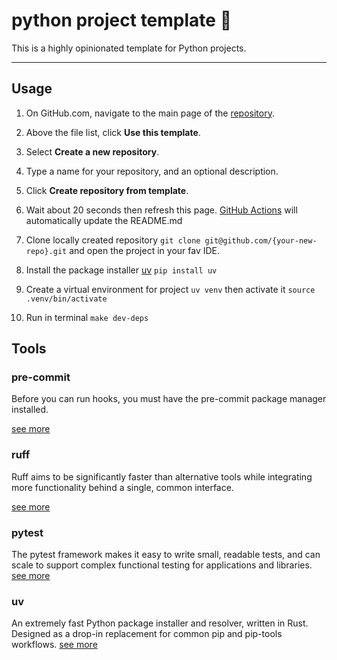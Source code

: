 # python project template :information_desk_person:

This is a highly opinionated template for Python projects.

---

## Usage

1. On GitHub.com, navigate to the main page of the [repository](https://github.com/talgat-abdraimov/python-project-template).

2. Above the file list, click **Use this template**.

3. Select **Create a new repository**.

4. Type a name for your repository, and an optional description.

5. Click **Create repository from template**.

6. Wait about 20 seconds then refresh this page. [GitHub Actions](https://docs.github.com/en/actions) will automatically update the README.md

7. Clone locally created repository `git clone git@github.com/{your-new-repo}.git` and open the project in your fav IDE.

8. Install the package installer [uv](https://github.com/astral-sh/uv) `pip install uv`

9. Create a virtual environment for project `uv venv` then activate it `source .venv/bin/activate`

9. Run in terminal `make dev-deps`

## Tools

### pre-commit

Before you can run hooks, you must have the pre-commit package manager installed.

[see more](https://pre-commit.com/)

### ruff

Ruff aims to be significantly faster than alternative tools while integrating more functionality behind a single, common interface.

[see more](https://docs.astral.sh/ruff/)

### pytest

The pytest framework makes it easy to write small, readable tests, and can scale to support complex functional testing for applications and libraries. [see more](https://docs.pytest.org/en/7.4.x/)

### uv

An extremely fast Python package installer and resolver, written in Rust. Designed as a drop-in replacement for common pip and pip-tools workflows. [see more](https://github.com/astral-sh/uv)
